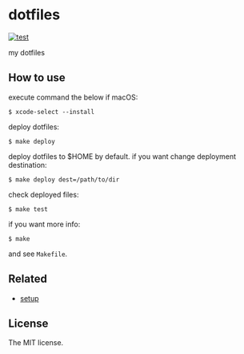# dotfiles

[![test](https://github.com/sasaplus1/dotfiles/workflows/test/badge.svg)](https://github.com/sasaplus1/dotfiles/actions?query=workflow%3Atest)

my dotfiles

## How to use

execute command the below if macOS:

```console
$ xcode-select --install
```

deploy dotfiles:

```console
$ make deploy 
```

deploy dotfiles to $HOME by default. if you want change deployment destination:

```console
$ make deploy dest=/path/to/dir
```

check deployed files:

```console
$ make test
```

if you want more info:

```console
$ make
```

and see `Makefile`.

## Related

- [setup](https://github.com/sasaplus1/setup)

## License

The MIT license.
